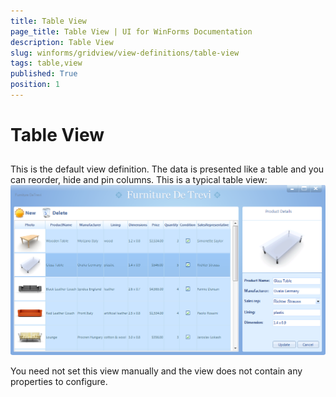 ```yaml
---
title: Table View
page_title: Table View | UI for WinForms Documentation
description: Table View
slug: winforms/gridview/view-definitions/table-view
tags: table,view
published: True
position: 1
---
```


# Table View



## 

This is the default view definition. The data is presented like a table and you can reorder, hide and pin columns. This is a typical table view:![gridview-viewdefinitions-table-view 001](images/gridview-viewdefinitions-table-view001.png)

You need not set this view manually and the view does not contain any properties to configure.
		
